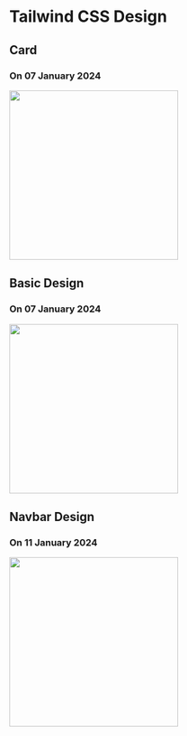 # Tailwind CSS Design 

## Card

### On 07 January 2024
<img src="https://github.com/Ankitrj3/TAILWIND-CSS/assets/110593132/14095f11-c6ce-46ec-956b-f3800590ce63" height=300>


## Basic Design

### On 07 January 2024
<img src="https://github.com/Ankitrj3/TAILWIND-CSS/assets/110593132/cedf7b12-6a81-411e-98a3-bdff74f8cfcb" height=300>


## Navbar Design

### On 11 January 2024
<img src="https://github.com/Ankitrj3/TAILWIND-CSS/assets/110593132/c908da83-32fd-4a4d-b697-b752ab1727a4" height=300>

